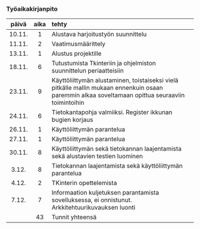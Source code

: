 ### Työaikakirjanpito

| päivä | aika | tehty |
| :----:|:----:| :-----|
|10.11. | 1    | Alustava harjoitustyön suunnittelu
|11.11. | 2    | Vaatimusmäärittely
|13.11. | 1    | Alustus projektille
|18.11. | 6    | Tutustumista Tkinteriin ja ohjelmiston suunnittelun periaatteisiin
|23.11. | 9    | Käyttöliittymän alustaminen, toistaiseksi vielä pitkälle mallin mukaan ennenkuin osaan paremmin alkaa soveltamaan opittua seuraaviin toimintoihin
|24.11. | 6    | Tietokantapohja valmiiksi. Register ikkunan bugien korjaus
|26.11. | 1    | Käyttöliittymän parantelua
|27.11. | 1    | Käyttöliittymän parantelua
|30.11. | 8    | Käyttöliittymän sekä tietokannan laajentamista sekä alustavien testien luominen
|3.12.  | 8    | Tietokannan laajentamista sekä käyttöliittymän parantelua
|4.12.  | 2    | TKinterin opettelemista
|7.12.  | 7    | Informaation kuljetuksen parantamista sovelluksessa, ei onnistunut. Arkkitehtuurikuvauksen luonti
|       | 43   | Tunnit yhteensä


